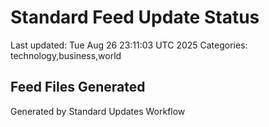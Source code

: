 # Standard Feed Update Status
Last updated: Tue Aug 26 23:11:03 UTC 2025
Categories: technology,business,world

## Feed Files Generated

Generated by Standard Updates Workflow
